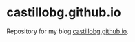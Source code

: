 # castillobg.github.io

Repository for my blog [castillobg.github.io](https://castillobg.github.io).

